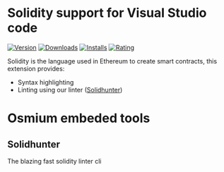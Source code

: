 # Solidity support for Visual Studio code
[![Version](https://vsmarketplacebadges.dev/version/OsmiumToolchains.osmium-solidity-extension.png)](https://marketplace.visualstudio.com/items?itemName=OsmiumToolchains.osmium-solidity-extension)  [![Downloads](https://vsmarketplacebadges.dev/downloads-short/OsmiumToolchains.osmium-solidity-extension.png)](https://marketplace.visualstudio.com/items?itemName=OsmiumToolchains.osmium-solidity-extension) [![Installs](https://vsmarketplacebadges.dev/installs-short/OsmiumToolchains.osmium-solidity-extension.png)](https://marketplace.visualstudio.com/items?itemName=OsmiumToolchains.osmium-solidity-extension) [![Rating](https://vsmarketplacebadges.dev/rating-short/OsmiumToolchains.osmium-solidity-extension.png)](https://marketplace.visualstudio.com/items?itemName=OsmiumToolchains.osmium-solidity-extension#review-details)

Solidity is the language used in Ethereum to create smart contracts, this extension provides: 

* Syntax highlighting
* Linting using our linter ([Solidhunter](https://github.com/astrodevs-labs/osmium/toolchains/solidity/core/crates/linter-cli))
  

# Osmium embeded tools
## Solidhunter
The blazing fast solidity linter cli


